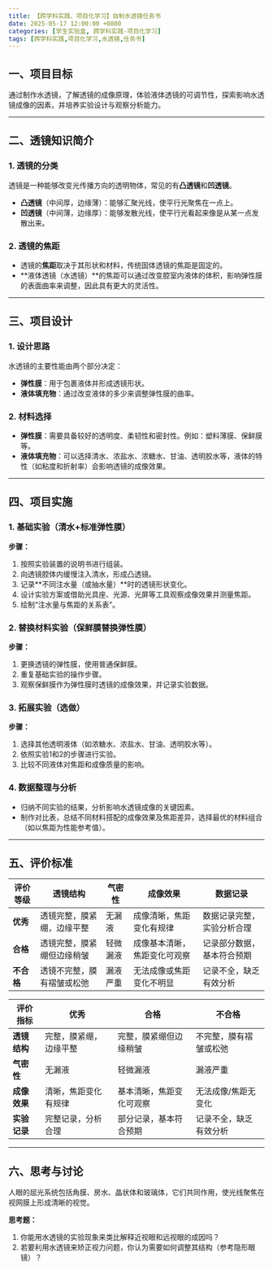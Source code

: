 ```yaml
---
title: 【跨学科实践、项目化学习】自制水透镜任务书
date: 2025-05-17 12:00:00 +0800
categories: [学生实验盒, 跨学科实践-项目化学习]
tags: [跨学科实践,项目化学习,水透镜,任务书]
---
```



## 一、项目目标

通过制作水透镜，了解透镜的成像原理，体验液体透镜的可调节性，探索影响水透镜成像的因素，并培养实验设计与观察分析能力。

---

## 二、透镜知识简介

### 1. 透镜的分类

透镜是一种能够改变光传播方向的透明物体，常见的有**凸透镜**和**凹透镜**。

- **凸透镜**（中间厚，边缘薄）：能够汇聚光线，使平行光聚焦在一点上。
- **凹透镜**（中间薄，边缘厚）：能够发散光线，使平行光看起来像是从某一点发散出来。

### 2. 透镜的焦距

- 透镜的**焦距**取决于其形状和材料，传统固体透镜的焦距是固定的。
- **液体透镜（水透镜）**的焦距可以通过改变腔室内液体的体积，影响弹性膜的表面曲率来调整，因此具有更大的灵活性。

---

## 三、项目设计

### 1. 设计思路

水透镜的主要性能由两个部分决定：

- **弹性膜**：用于包裹液体并形成透镜形状。
- **液体填充物**：通过改变液体的多少来调整弹性膜的曲率。

### 2. 材料选择

- **弹性膜**：需要具备较好的透明度、柔韧性和密封性。例如：塑料薄膜、保鲜膜等。
- **液体填充物**：可以选择清水、浓盐水、浓糖水、甘油、透明胶水等，液体的特性（如粘度和折射率）会影响透镜的成像效果。

---

## 四、项目实施

### **1. 基础实验（清水+标准弹性膜）**

**步骤：**

1. 按照实验装置的说明书进行组装。
2. 向透镜腔体内缓慢注入清水，形成凸透镜。
3. 记录**不同注水量（或抽水量）**时的透镜形状变化。
4. 设计实验方案或借助光具座、光源、光屏等工具观察成像效果并测量焦距。
5. 绘制“注水量与焦距的关系表”。

### **2. 替换材料实验（保鲜膜替换弹性膜）**

**步骤：**

1. 更换透镜的弹性膜，使用普通保鲜膜。
2. 重复基础实验的操作步骤。
3. 观察保鲜膜作为弹性膜时透镜的成像效果，并记录实验数据。

### **3. 拓展实验（选做）**

**步骤：**

1. 选择其他透明液体（如浓糖水、浓盐水、甘油、透明胶水等）。
2. 依照实验1和2的步骤进行实验。
3. 比较不同液体对焦距和成像质量的影响。

### **4. 数据整理与分析**

- 归纳不同实验的结果，分析影响水透镜成像的关键因素。
- 制作对比表，总结不同材料搭配的成像效果及焦距差异，选择最优的材料组合（如以焦距为性能参考值）。

---

## 五、评价标准

| 评价等级    | 透镜结构          | 气密性  | 成像效果           | 数据记录          |
| ------- | ------------- | ---- | -------------- | ------------- |
| **优秀**  | 透镜完整，膜紧绷，边缘平整 | 无漏液  | 成像清晰，焦距变化有规律   | 数据记录完整，实验分析合理 |
| **合格**  | 透镜完整，膜紧绷但边缘稍皱 | 轻微漏液 | 成像基本清晰，焦距变化可观察 | 记录部分数据，基本符合预期 |
| **不合格** | 透镜不完整，膜有褶皱或松弛 | 漏液严重 | 无法成像或焦距变化不明显   | 记录不全，缺乏有效分析   |

| 评价指标     | 优秀          | 合格           | 不合格         |
| -------- | ----------- | ------------ | ----------- |
| **透镜结构** | 完整，膜紧绷，边缘平整 | 完整，膜紧绷但边缘稍皱  | 不完整，膜有褶皱或松弛 |
| **气密性**  | 无漏液         | 轻微漏液         | 漏液严重        |
| **成像效果** | 清晰，焦距变化有规律  | 基本清晰，焦距变化可观察 | 无法成像/焦距无变化  |
| **实验记录** | 完整记录，分析合理   | 部分记录，基本符合预期  | 记录不全，缺乏有效分析 |


---

## 六、思考与讨论

人眼的屈光系统包括角膜、房水、晶状体和玻璃体，它们共同作用，使光线聚焦在视网膜上形成清晰的视觉。

**思考题：**

1. 你能用水透镜的实验现象来类比解释近视眼和远视眼的成因吗？
2. 若要利用水透镜来矫正视力问题，你认为需要如何调整其结构（参考隐形眼镜）？

